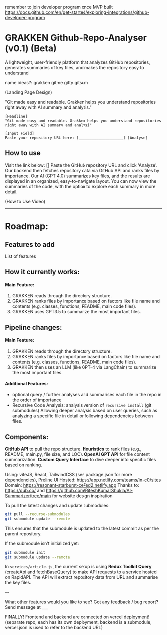 remember to join developer program once MVP built
https://docs.github.com/en/get-started/exploring-integrations/github-developer-program

# GRAKKEN Github-Repo-Analyser (v0.1) (Beta)


A lightweight, user-friendly platform that analyzes GitHub repositories, generates summaries of key files, and makes the repository easy to understand

name ideas?:
grakken
gitme
gitty
gitsum


(Landing Page Design)

"Git made easy and readable. Grakken helps you understand repositories right away with AI summary and analysis."

```plaintext
[Headline] 
"Git made easy and readable. Grakken helps you understand repositories right away with AI summary and analysi"

[Input Field]  
Paste your repository URL here: [____________________] [Analyse]
```

## How to use

Visit the link below:
[]
Paste the GitHub repository URL and click 'Analyze'.
Our backend then fetches repository data via GitHub API and ranks files by importance.
Our AI (GPT 4.0) summarizes key files, and the results are displayed in an organized, easy-to-navigate layout.
You can now view the summaries of the code, with the option to explore each summary in more detail.

(How to Use Video)

---
# Roadmap:

## Features to add
List of features

## How it currently works:
#### Main Feature:
1. GRAKKEN reads through the directory structure.
2. GRAKKEN ranks files by importance based on factors like file name and contents (e.g. classes, functions, README, main code files).
3. GRAKKEN uses GPT3.5 to summarize the most important files.

## Pipeline changes:
#### Main Feature:
1. GRAKKEN reads through the directory structure.
2. GRAKKEN ranks files by importance based on factors like file name and contents (e.g. classes, functions, README, main code files).
3. GRAKKEN then uses an LLM (like GPT-4 via LangChain) to summarize the most important files.


#### Additional Features: 
- optional query / further analyses and summarises each file in the repo in the order of importance
- Recursive Code Analysis: analysis version of `recursive install` (git submodules) Allowing deeper analysis based on user queries, such as analyzing a specific file in detail or following dependencies between files.

## Components:
**GitHub API** to pull the repo structure.
**Heuristics** to rank files (e.g., README, main.py, file size, and LOC).
**OpenAI GPT API** for file content summarization.
**Custom Query Interface** to dive deeper into specific files based on ranking.

Using: viteJS, React, TailwindCSS (see package.json for more dependencies), [Preline UI](https://preline.co/index.html)
Hosted: https://app.netlify.com/teams/in-c0/sites
Domain: https://resonant-starburst-ce7ed2.netlify.app
Thanks to: https://dub.co/ and https://github.com/RiteshKumarShukla/AI-Summarizer/tree/main  for website design inspiration


To pull the latest changes and update submodules:

```bash
git pull --recurse-submodules
git submodule update --remote
```
This ensures that the submodule is updated to the latest commit as per the parent repository.

If the submodule isn’t initialized yet:
```bash
git submodule init
git submodule update --remote
```

In `services/article.js`, the current setup is using **Redux Toolkit Query** (createApi and fetchBaseQuery) to make API requests to a service hosted on RapidAPI. 
The API will extract repository data from URL and summarise the key files.

--

What other features would you like to see? Got any feedback / bug report? Send message at ___

FINALLY! Frontend and backend are connected on vercel deployment! (separate repo, each has its own deployment, backend is a submodule, vercel.json is used to refer to the backend URL)
